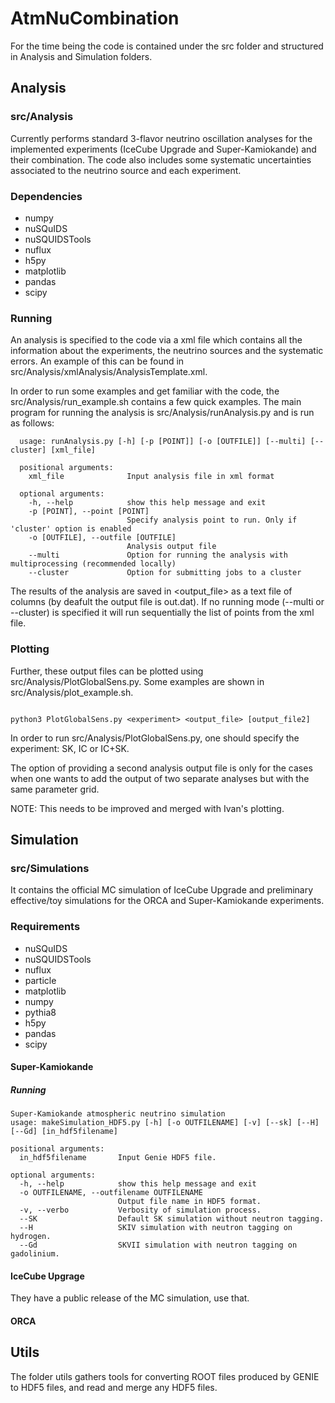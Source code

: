 # AtmNuCombination

For the time being the code is contained under the src folder and structured in Analysis and Simulation folders.

## Analysis
### src/Analysis
Currently performs standard 3-flavor neutrino oscillation analyses for the implemented experiments (IceCube Upgrade and Super-Kamiokande) and their combination. The code also includes some systematic uncertainties associated to the neutrino source and each experiment. 

### Dependencies
- numpy  
- nuSQuIDS  
- nuSQUIDSTools  
- nuflux  
- h5py  
- matplotlib  
- pandas  
- scipy  


### Running
An analysis is specified to the code via a xml file which contains all the information about the experiments, the neutrino sources and the systematic errors. An example of this can be found in src/Analysis/xmlAnalysis/AnalysisTemplate.xml.  

In order to run some examples and get familiar with the code, the src/Analysis/run_example.sh contains a few quick examples. The main program for running the analysis is src/Analysis/runAnalysis.py and is run as follows:  
```
  usage: runAnalysis.py [-h] [-p [POINT]] [-o [OUTFILE]] [--multi] [--cluster] [xml_file]  

  positional arguments:  
    xml_file              Input analysis file in xml format  
  
  optional arguments:  
    -h, --help            show this help message and exit  
    -p [POINT], --point [POINT]  
                          Specify analysis point to run. Only if 'cluster' option is enabled  
    -o [OUTFILE], --outfile [OUTFILE]  
                          Analysis output file  
    --multi               Option for running the analysis with multiprocessing (recommended locally)  
    --cluster             Option for submitting jobs to a cluster  
```

  
The results of the analysis are saved in <output_file> as a text file of columns (by deafult the output file is out.dat). If no running mode (--multi or --cluster) is specified it will run sequentially the list of points from the xml file.   

### Plotting
Further, these output files can be plotted using src/Analysis/PlotGlobalSens.py. Some examples are shown in src/Analysis/plot_example.sh.
```

python3 PlotGlobalSens.py <experiment> <output_file> [output_file2]

```

In order to run src/Analysis/PlotGlobalSens.py, one should specify the experiment: SK, IC or IC+SK.

The option of providing a second analysis output file is only for the cases when one wants to add the output of two separate analyses but with the same parameter grid.

NOTE: This needs to be improved and merged with Ivan's plotting.

## Simulation
### src/Simulations
 It contains the official MC simulation of IceCube Upgrade and preliminary effective/toy simulations for the ORCA and Super-Kamiokande experiments.

### Requirements
- nuSQuIDS
- nuSQUIDSTools
- nuflux
- particle
- matplotlib
- numpy
- pythia8
- h5py
- pandas
- scipy

#### Super-Kamiokande
##### Running

```
Super-Kamiokande atmospheric neutrino simulation
usage: makeSimulation_HDF5.py [-h] [-o OUTFILENAME] [-v] [--sk] [--H] [--Gd] [in_hdf5filename]

positional arguments:
  in_hdf5filename       Input Genie HDF5 file.

optional arguments:
  -h, --help            show this help message and exit
  -o OUTFILENAME, --outfilename OUTFILENAME
                        Output file name in HDF5 format.
  -v, --verbo           Verbosity of simulation process.
  --SK                  Default SK simulation without neutron tagging.
  --H                   SKIV simulation with neutron tagging on hydrogen.
  --Gd                  SKVII simulation with neutron tagging on gadolinium.

```

#### IceCube Upgrage
They have a public release of the MC simulation, use that.

#### ORCA


## Utils
The folder utils gathers tools for converting ROOT files produced by GENIE to HDF5 files, and read and merge any HDF5 files.
